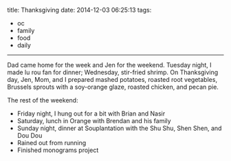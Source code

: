 title: Thanksgiving
date: 2014-12-03 06:25:13
tags:
- oc
- family
- food
- daily
---

Dad came home for the week and Jen for the weekend. Tuesday night, I made lu rou fan for dinner; Wednesday, stir-fried shrimp. On Thanksgiving day, Jen, Mom, and I prepared mashed potatoes, roasted root vegetables, Brussels sprouts with a soy-orange glaze, roasted chicken, and pecan pie.

The rest of the weekend:

- Friday night, I hung out for a bit with Brian and Nasir
- Saturday, lunch in Orange with Brendan and his family
- Sunday night, dinner at Souplantation with the Shu Shu, Shen Shen, and Dou Dou
- Rained out from running
- Finished monograms project
